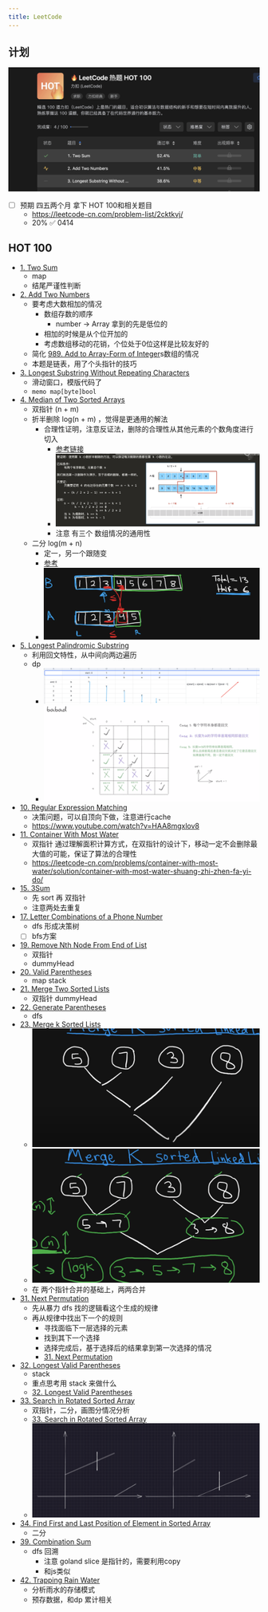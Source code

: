 ```yaml
---
title: LeetCode
---
```


## 计划
![Pasted image 20220413150912.png](./attachments/Pasted%20image%2020220413150912.png)
- [ ] 预期 四五两个月 拿下 HOT 100和相关题目
	- https://leetcode-cn.com/problem-list/2cktkvj/
	- 20% ✅ 0414

## HOT 100
- [1. Two Sum](https://leetcode-cn.com/problems/two-sum/) 
	- map
	- 结尾严谨性判断
- [2. Add Two Numbers](https://leetcode-cn.com/problems/add-two-numbers/)
	- 要考虑大数相加的情况
		- 数组存数的顺序
			- number -> Array 拿到的先是低位的
		- 相加的时候是从个位开加的
		- 考虑数组移动的花销，个位处于0位这样是比较友好的
	- 简化 [989. Add to Array-Form of Integer](https://leetcode-cn.com/problems/add-to-array-form-of-integer/)s数组的情况
	- 本题是链表，用了个头指针的技巧
- [3. Longest Substring Without Repeating Characters](https://leetcode-cn.com/problems/longest-substring-without-repeating-characters/)
	- 滑动窗口，模版代码了
	- `memo map[byte]bool`
- [4. Median of Two Sorted Arrays](https://leetcode-cn.com/problems/median-of-two-sorted-arrays/)
	- 双指针 (n + m)
	- 折半删除 log(n + m) ，觉得是更通用的解法
		- 合理性证明，注意反证法，删除的合理性从其他元素的个数角度进行切入
			- [参考链接](https://leetcode-cn.com/problems/median-of-two-sorted-arrays/solution/di-k-xiao-shu-jie-fa-ni-zhen-de-dong-ma-by-geek-8m/)
			- ![Pasted image 20220403151056.png](./attachments/Pasted%20image%2020220403151056.png)
			- 注意 有三个 数组情况的通用性
	- 二分 log(m + n)
		- 定一，另一个跟随变
		- [参考](https://www.youtube.com/watch?v=q6IEA26hvXc)
		- ![Pasted image 20220403151451.png](./attachments/Pasted%20image%2020220403151451.png)
- [5. Longest Palindromic Substring](https://leetcode-cn.com/problems/longest-palindromic-substring/)
	- 利用回文特性，从中间向两边遍历
	- dp
		- ![Pasted image 20220406120203.png](./attachments/Pasted%20image%2020220406120203.png)
		- ![Pasted image 20220406123621.png](./attachments/Pasted%20image%2020220406123621.png)
- [10. Regular Expression Matching](https://leetcode-cn.com/problems/regular-expression-matching/)
	- 决策问题，可以自顶向下做，注意进行cache
	- https://www.youtube.com/watch?v=HAA8mgxlov8
- [11. Container With Most Water](https://leetcode-cn.com/problems/container-with-most-water/)
	- 双指针 通过理解面积计算方式，在双指针的设计下，移动一定不会删除最大值的可能，保证了算法的合理性
	- https://leetcode-cn.com/problems/container-with-most-water/solution/container-with-most-water-shuang-zhi-zhen-fa-yi-do/
- [15. 3Sum](https://leetcode-cn.com/problems/3sum/)
	- 先 sort 再 双指针
	- 注意两处去重复
- [17. Letter Combinations of a Phone Number](https://leetcode-cn.com/problems/letter-combinations-of-a-phone-number/)
	- dfs 形成决策树
	- [ ] bfs方案
- [19. Remove Nth Node From End of List](https://leetcode-cn.com/problems/remove-nth-node-from-end-of-list/)
	- 双指针
	- dummyHead
- [20. Valid Parentheses](https://leetcode-cn.com/problems/valid-parentheses/)
	- map stack
- [21. Merge Two Sorted Lists](https://leetcode-cn.com/problems/merge-two-sorted-lists/)
	- 双指针 dummyHead
- [22. Generate Parentheses](https://leetcode-cn.com/problems/generate-parentheses/)
	- dfs
- [23. Merge k Sorted Lists](https://leetcode-cn.com/problems/merge-k-sorted-lists/)
	- ![Pasted image 20220409141055.png](./attachments/Pasted%20image%2020220409141055.png)
	- ![Pasted image 20220409141111.png](./attachments/Pasted%20image%2020220409141111.png)
	- 在 两个指针合并的基础上，两两合并
- [31. Next Permutation](https://leetcode-cn.com/problems/next-permutation/)
	- 先从暴力 dfs 找的逻辑看这个生成的规律
	- 再从规律中找出下一个的规则
		- 寻找面临下一层选择的元素
		- 找到其下一个选择
		- 选择完成后，基于选择后的结果拿到第一次选择的情况
		- [31. Next Permutation](./31.%20Next%20Permutation.md)
- [32. Longest Valid Parentheses](https://leetcode-cn.com/problems/longest-valid-parentheses/)
	- stack
	- 重点思考用 stack 来做什么
	- [32. Longest Valid Parentheses](./32.%20Longest%20Valid%20Parentheses.md)
 - [33. Search in Rotated Sorted Array](https://leetcode-cn.com/problems/search-in-rotated-sorted-array/)
	 - 双指针，二分，画图分情况分析
	 - [33. Search in Rotated Sorted Array](./33.%20Search%20in%20Rotated%20Sorted%20Array.md)
	- ![Pasted image 20220413222036.png](./attachments/Pasted%20image%2020220413222036.png)
- [34. Find First and Last Position of Element in Sorted Array](https://leetcode-cn.com/problems/find-first-and-last-position-of-element-in-sorted-array/)
	- 二分
- [39. Combination Sum](https://leetcode-cn.com/problems/combination-sum/)
	- dfs 回溯
		- 注意 goland slice 是指针的，需要利用copy
		- 和js类似
- [42. Trapping Rain Water](https://leetcode-cn.com/problems/trapping-rain-water/)
	- 分析雨水的存储模式
	- 预存数据，和dp 累计相关